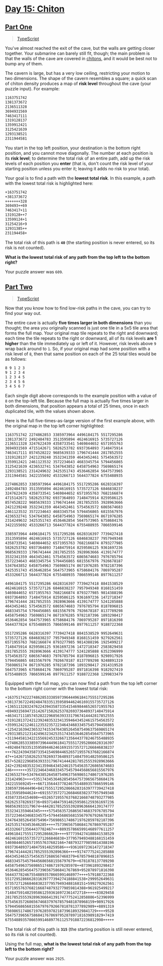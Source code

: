# [Day 15: Chiton](https://adventofcode.com/2021/day/15)

## [Part One](https://adventofcode.com/2021/day/15#part1)

> [TypeScript](/solutions/typescript/2021/15/part_one.ts)

You've almost reached the exit of the cave, but the walls are getting closer
together. Your submarine can barely still fit, though; the main problem is
that the walls of the cave are covered in
[chitons](https://en.wikipedia.org/wiki/Chiton), and it would be best not to
bump any of them.

The cavern is large, but has a very low ceiling, restricting your motion to
two dimensions. The shape of the cavern resembles a square; a quick scan of
chiton density produces a map of **risk level** throughout the cave (your
puzzle input). For example:

```txt
1163751742
1381373672
2136511328
3694931569
7463417111
1319128137
1359912421
3125421639
1293138521
2311944581
```

You start in the top left position, your destination is the bottom right
position, and you cannot move diagonally. The number at each position is its
**risk level**; to determine the total risk of an entire path, add up the
risk levels of each position you **enter** (that is, don't count the risk
level of your starting position unless you enter it; leaving it adds no risk
to your total).

Your goal is to find a path with the **lowest total risk**. In this example, a
path with the lowest total risk is highlighted here:

```txt
+163751742
+381373672
+++++++328
369493++69
7463417+11
1319128++7
13599124+1
31254216+9
12931385++
231194458+
```

The total risk of this path is **`40`** (the starting position is never
entered, so its risk is not counted).

**What is the lowest total risk of any path from the top left to the bottom**
**right?**

Your puzzle answer was `609`.

## [Part Two](https://adventofcode.com/2021/day/15#part2)

> [TypeScript](/solutions/typescript/2021/15/part_two.ts)

Now that you know how to find low-risk paths in the cave, you can try to find
your way out.

The entire cave is actually **five times larger in both dimensions** than you
thought; the area you originally scanned is just one tile in a 5x5 tile area
that forms the full map. Your original map tile repeats to the right and
downward; each time the tile repeats to the right or downward, all of its risk
levels **are 1 higher** than the tile immediately up or left of it. However,
risk levels above `9` wrap back around to `1`. So, if your original map had
some position with a risk level of `8`, then that same position on each of the
25 total tiles would be as follows:

```txt
8 9 1 2 3
9 1 2 3 4
1 2 3 4 5
2 3 4 5 6
3 4 5 6 7
```

Each single digit above corresponds to the example position with a value of
`8` on the top-left tile. Because the full map is actually five times larger
in both dimensions, that position appears a total of 25 times, once in each
duplicated tile, with the values shown above.

Here is the full five-times-as-large version of the first example above, with
the original map in the top left corner highlighted:

```txt
1163751742 2274862853 3385973964 4496184175 5517295286
1381373672 2492484783 3513595894 4624616915 5735727126
2136511328 3247622439 4358733541 5469844652 6571955763
3694931569 4715142671 5826253782 6937364893 7148475914
7463417111 8574528222 9685639333 1796741444 2817852555
1319128137 2421239248 3532341359 4643452461 5754563572
1359912421 2461123532 3572234643 4683345754 5794456865
3125421639 4236532741 5347643852 6458754963 7569865174
1293138521 2314249632 3425351743 4536462854 5647573965
2311944581 3422155692 4533266713 5644377824 6755488935

2274862853 3385973964 4496184175 5517295286 6628316397
2492484783 3513595894 4624616915 5735727126 6846838237
3247622439 4358733541 5469844652 6571955763 7682166874
4715142671 5826253782 6937364893 7148475914 8259586125
8574528222 9685639333 1796741444 2817852555 3928963666
2421239248 3532341359 4643452461 5754563572 6865674683
2461123532 3572234643 4683345754 5794456865 6815567976
4236532741 5347643852 6458754963 7569865174 8671976285
2314249632 3425351743 4536462854 5647573965 6758684176
3422155692 4533266713 5644377824 6755488935 7866599146

3385973964 4496184175 5517295286 6628316397 7739427418
3513595894 4624616915 5735727126 6846838237 7957949348
4358733541 5469844652 6571955763 7682166874 8793277985
5826253782 6937364893 7148475914 8259586125 9361697236
9685639333 1796741444 2817852555 3928963666 4139174777
3532341359 4643452461 5754563572 6865674683 7976785794
3572234643 4683345754 5794456865 6815567976 7926678187
5347643852 6458754963 7569865174 8671976285 9782187396
3425351743 4536462854 5647573965 6758684176 7869795287
4533266713 5644377824 6755488935 7866599146 8977611257

4496184175 5517295286 6628316397 7739427418 8841538529
4624616915 5735727126 6846838237 7957949348 8168151459
5469844652 6571955763 7682166874 8793277985 9814388196
6937364893 7148475914 8259586125 9361697236 1472718347
1796741444 2817852555 3928963666 4139174777 5241285888
4643452461 5754563572 6865674683 7976785794 8187896815
4683345754 5794456865 6815567976 7926678187 8137789298
6458754963 7569865174 8671976285 9782187396 1893298417
4536462854 5647573965 6758684176 7869795287 8971816398
5644377824 6755488935 7866599146 8977611257 9188722368

5517295286 6628316397 7739427418 8841538529 9952649631
5735727126 6846838237 7957949348 8168151459 9279262561
6571955763 7682166874 8793277985 9814388196 1925499217
7148475914 8259586125 9361697236 1472718347 2583829458
2817852555 3928963666 4139174777 5241285888 6352396999
5754563572 6865674683 7976785794 8187896815 9298917926
5794456865 6815567976 7926678187 8137789298 9248891319
7569865174 8671976285 9782187396 1893298417 2914319528
5647573965 6758684176 7869795287 8971816398 9182927419
6755488935 7866599146 8977611257 9188722368 1299833479
```

Equipped with the full map, you can now find a path from the top left corner
to the bottom right corner with the lowest total risk:

```txt
+1637517422274862853338597396444961841755517295286
+3813736722492484783351359589446246169155735727126
+1365113283247622439435873354154698446526571955763
+6949315694715142671582625378269373648937148475914
+4634171118574528222968563933317967414442817852555
+3191281372421239248353234135946434524615754563572
+3599124212461123532357223464346833457545794456865
+1254216394236532741534764385264587549637569865174
+2931385212314249632342535174345364628545647573965
+3119445813422155692453326671356443778246755488935
+2748628533385973964449618417555172952866628316397
+4924847833513595894462461691557357271266846838237
+++76224394358733541546984465265719557637682166874
47++1426715826253782693736489371484759148259586125
857+5282229685639333179674144428178525553928963666
242+2392483532341359464345246157545635726865674683
246+++++++3572234643468334575457944568656815567976
423653274+5347643852645875496375698651748671976285
231424963++++5351743453646285456475739656758684176
342215569245+++66713564437782467554889357866599146
33859739644496+84175551729528666283163977739427418
35135958944624++6915573572712668468382377957949348
435873354154698++652657195576376821668748793277985
5826253782693736+893714847591482595861259361697236
9685639333179674+444281785255539289636664139174777
3532341359464345++++575456357268656746837976785794
3572234643468334575+579445686568155679767926678187
5347643852645875496+756986517486719762859782187396
3425351743453646285++++757396567586841767869795287
4533266713564437782467+++8893578665991468977611257
449618417555172952866628++++9777394274188841538529
462461691557357271266846838+3779579493488168151459
546984465265719557637682166+7487932779859814388196
693736489371484759148259586+++93616972361472718347
17967414442817852555392896366++++91747775241285888
46434524615754563572686567468379+67857948187896815
46833457545794456865681556797679++6781878137789298
645875496375698651748671976285978++873961893298417
4536462854564757396567586841767869+952878971816398
5644377824675548893578665991468977++++579188722368
5517295286662831639777394274188841538+299952649631
5735727126684683823779579493488168151+599279262561
6571955763768216687487932779859814388+961925499217
7148475914825958612593616972361472718+++++83829458
28178525553928963666413917477752412858886+52396999
57545635726865674683797678579481878968159+98917926
57944568656815567976792667818781377892989++8891319
756986517486719762859782187396189329841729++++9528
564757396567586841767869795287897181639891829+7419
675548893578665991468977611257918872236812998+++++
```

The total risk of this path is **`315`** (the starting position is still never
entered, so its risk is not counted).

Using the full map, **what is the lowest total risk of any path from the top**
**left to the bottom right?**

Your puzzle answer was `2925`.
